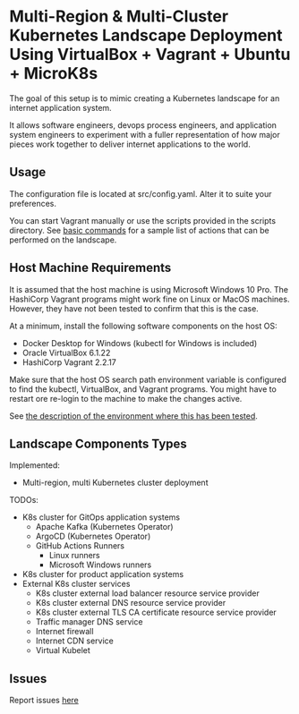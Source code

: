 # Multi-Region & Multi-Cluster Kubernetes Landscape Deployment Using VirtualBox + Vagrant + Ubuntu + MicroK8s

The goal of this setup is to mimic creating a Kubernetes landscape for an internet application system.

It allows software engineers, devops process engineers, and application system engineers to experiment with a fuller representation of how major pieces work together to deliver internet applications to the world.


## Usage

The configuration file is located at src/config.yaml.  Alter it to suite your preferences.

You can start Vagrant manually or use the scripts provided in the scripts directory.  See [basic commands](docs/basic-commands.md) for a sample list of actions that can be performed on the landscape.


## Host Machine Requirements

It is assumed that the host machine is using Microsoft Windows 10 Pro.  The HashiCorp Vagrant programs might work fine on Linux or MacOS machines.  However, they have not been tested to confirm that this is the case.

At a minimum, install the following software components on the host OS:

* Docker Desktop for Windows (kubectl for Windows is included)
* Oracle VirtualBox 6.1.22
* HashiCorp Vagrant 2.2.17

Make sure that the host OS search path environment variable is configured to find the kubectl, VirtualBox, and Vagrant programs.  You might have to restart ore re-login to the machine to make the changes active.

See [the description of the environment where this has been tested](docs/environment-tested.md). 


## Landscape Components Types

Implemented:
* Multi-region, multi Kubernetes cluster deployment

TODOs:
* K8s cluster for GitOps application systems
  * Apache Kafka (Kubernetes Operator)
  * ArgoCD (Kubernetes Operator)
  * GitHub Actions Runners
    * Linux runners
    * Microsoft Windows runners
* K8s cluster for product application systems
* External K8s cluster services
  * K8s cluster external load balancer resource service provider
  * K8s cluster external DNS resource service provider
  * K8s cluster external TLS CA certificate resource service provider
  * Traffic manager DNS service 
  * Internet firewall
  * Internet CDN service
  * Virtual Kubelet


## Issues

Report issues [here](https://github.com/zombiemaker/exp-002-virtualbox-vagrant-microk8s/issues)